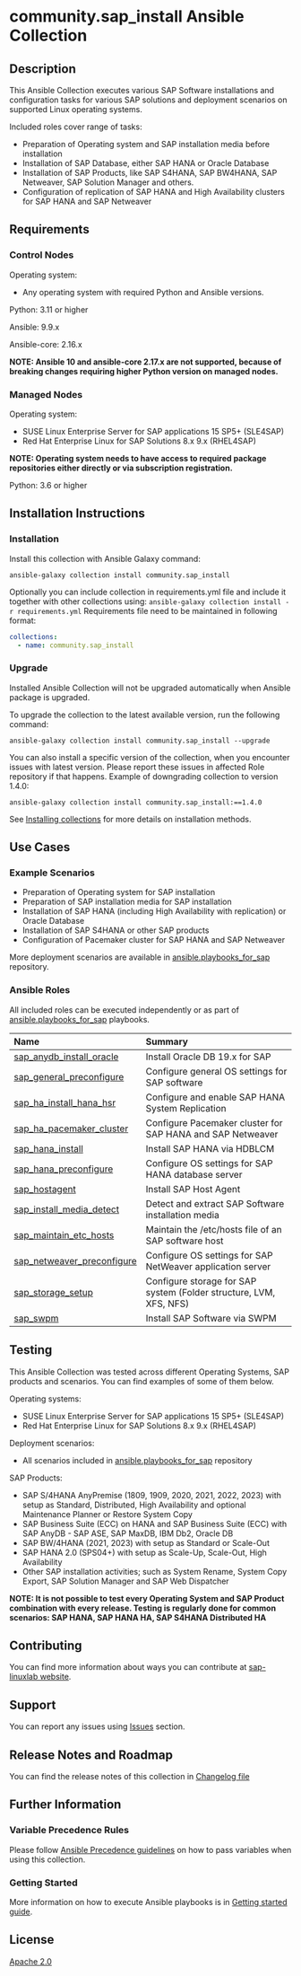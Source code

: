 # community.sap_install Ansible Collection

## Description

This Ansible Collection executes various SAP Software installations and configuration tasks for various SAP solutions and deployment scenarios on supported Linux operating systems.

Included roles cover range of tasks:
- Preparation of Operating system and SAP installation media before installation
- Installation of SAP Database, either SAP HANA or Oracle Database
- Installation of SAP Products, like SAP S4HANA, SAP BW4HANA, SAP Netweaver, SAP Solution Manager and others.
- Configuration of replication of SAP HANA and High Availability clusters for SAP HANA and SAP Netweaver


## Requirements

### Control Nodes
Operating system:
- Any operating system with required Python and Ansible versions.

Python: 3.11 or higher

Ansible: 9.9.x

Ansible-core: 2.16.x

**NOTE: Ansible 10 and ansible-core 2.17.x are not supported, because of breaking changes requiring higher Python version on managed nodes.**

### Managed Nodes
Operating system:
- SUSE Linux Enterprise Server for SAP applications 15 SP5+ (SLE4SAP)
- Red Hat Enterprise Linux for SAP Solutions 8.x 9.x (RHEL4SAP)

**NOTE: Operating system needs to have access to required package repositories either directly or via subscription registration.**


Python: 3.6 or higher


## Installation Instructions

### Installation
Install this collection with Ansible Galaxy command:
```console
ansible-galaxy collection install community.sap_install
```

Optionally you can include collection in requirements.yml file and include it together with other collections using: `ansible-galaxy collection install -r requirements.yml`
Requirements file need to be maintained in following format:
```yaml
collections:
  - name: community.sap_install
```

### Upgrade
Installed Ansible Collection will not be upgraded automatically when Ansible package is upgraded.

To upgrade the collection to the latest available version, run the following command:
```console
ansible-galaxy collection install community.sap_install --upgrade
```

You can also install a specific version of the collection, when you encounter issues with latest version. Please report these issues in affected Role repository if that happens.
Example of downgrading collection to version 1.4.0:
```
ansible-galaxy collection install community.sap_install:==1.4.0
```

See [Installing collections](https://docs.ansible.com/ansible/latest/collections_guide/collections_installing.html) for more details on installation methods.


## Use Cases

### Example Scenarios
- Preparation of Operating system for SAP installation
- Preparation of SAP installation media for SAP installation
- Installation of SAP HANA (including High Availability with replication) or Oracle Database
- Installation of SAP S4HANA or other SAP products
- Configuration of Pacemaker cluster for SAP HANA and SAP Netweaver

More deployment scenarios are available in [ansible.playbooks_for_sap](https://github.com/sap-linuxlab/ansible.playbooks_for_sap) repository.

### Ansible Roles
All included roles can be executed independently or as part of [ansible.playbooks_for_sap](https://github.com/sap-linuxlab/ansible.playbooks_for_sap) playbooks.

| Name | Summary |
| :--- | :--- |
| [sap_anydb_install_oracle](https://github.com/sap-linuxlab/community.sap_install/tree/main/roles/sap_anydb_install_oracle) | Install Oracle DB 19.x for SAP |
| [sap_general_preconfigure](https://github.com/sap-linuxlab/community.sap_install/tree/main/roles/sap_general_preconfigure) | Configure general OS settings for SAP software |
| [sap_ha_install_hana_hsr](https://github.com/sap-linuxlab/community.sap_install/tree/main/roles/sap_ha_install_hana_hsr) | Configure and enable SAP HANA System Replication |
| [sap_ha_pacemaker_cluster](https://github.com/sap-linuxlab/community.sap_install/tree/main/roles/sap_ha_pacemaker_cluster) | Configure Pacemaker cluster for SAP HANA and SAP Netweaver |
| [sap_hana_install](https://github.com/sap-linuxlab/community.sap_install/tree/main/roles/sap_hana_install) | Install SAP HANA via HDBLCM |
| [sap_hana_preconfigure](https://github.com/sap-linuxlab/community.sap_install/tree/main/roles/sap_hana_preconfigure) | Configure OS settings for SAP HANA database server |
| [sap_hostagent](https://github.com/sap-linuxlab/community.sap_install/tree/main/roles/sap_hostagent) | Install SAP Host Agent |
| [sap_install_media_detect](https://github.com/sap-linuxlab/community.sap_install/tree/main/roles/sap_install_media_detect) | Detect and extract SAP Software installation media |
| [sap_maintain_etc_hosts](https://github.com/sap-linuxlab/community.sap_install/tree/main/roles/sap_maintain_etc_hosts) | Maintain the /etc/hosts file of an SAP software host |
| [sap_netweaver_preconfigure](https://github.com/sap-linuxlab/community.sap_install/tree/main/roles/sap_netweaver_preconfigure) | Configure OS settings for SAP NetWeaver application server |
| [sap_storage_setup](https://github.com/sap-linuxlab/community.sap_install/tree/main/roles/sap_storage_setup) | Configure storage for SAP system (Folder structure, LVM, XFS, NFS) |
| [sap_swpm](https://github.com/sap-linuxlab/community.sap_install/tree/main/roles/sap_swpm) | Install SAP Software via SWPM |


## Testing
This Ansible Collection was tested across different Operating Systems, SAP products and scenarios. You can find examples of some of them below.

Operating systems:
- SUSE Linux Enterprise Server for SAP applications 15 SP5+ (SLE4SAP)
- Red Hat Enterprise Linux for SAP Solutions 8.x 9.x (RHEL4SAP)

Deployment scenarios:
- All scenarios included in [ansible.playbooks_for_sap](https://github.com/sap-linuxlab/ansible.playbooks_for_sap) repository

SAP Products:
- SAP S/4HANA AnyPremise (1809, 1909, 2020, 2021, 2022, 2023) with setup as Standard, Distributed, High Availability and optional Maintenance Planner or Restore System Copy
- SAP Business Suite (ECC) on HANA and SAP Business Suite (ECC) with SAP AnyDB - SAP ASE, SAP MaxDB, IBM Db2, Oracle DB
- SAP BW/4HANA (2021, 2023) with setup as Standard or Scale-Out
- SAP HANA 2.0 (SPS04+) with setup as Scale-Up, Scale-Out, High Availability
- Other SAP installation activities; such as System Rename, System Copy Export, SAP Solution Manager and SAP Web Dispatcher

**NOTE: It is not possible to test every Operating System and SAP Product combination with every release. Testing is regularly done for common scenarios: SAP HANA, SAP HANA HA, SAP S4HANA Distributed HA**

## Contributing
You can find more information about ways you can contribute at [sap-linuxlab website](https://sap-linuxlab.github.io/initiative_contributions/).


## Support
You can report any issues using [Issues](https://github.com/sap-linuxlab/community.sap_install/issues) section.


## Release Notes and Roadmap
You can find the release notes of this collection in [Changelog file](https://github.com/sap-linuxlab/community.sap_install/blob/main/CHANGELOG.rst)


## Further Information

### Variable Precedence Rules
Please follow [Ansible Precedence guidelines](https://docs.ansible.com/ansible/latest/playbook_guide/playbooks_variables.html#variable-precedence-where-should-i-put-a-variable) on how to pass variables when using this collection.

### Getting Started
More information on how to execute Ansible playbooks is in [Getting started guide](https://github.com/sap-linuxlab/community.sap_install/blob/main/docs/getting_started/README.md).


## License
[Apache 2.0](https://github.com/sap-linuxlab/community.sap_install/blob/main/LICENSE) 

